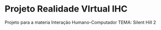 # Projeto Realidade VIrtual IHC
Projeto para a materia Interação Humano-Computador TEMA: Silent Hill 2
